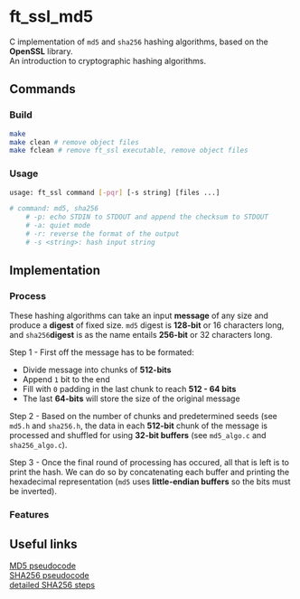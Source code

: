 # ft_ssl_md5
C implementation of ```md5``` and ```sha256``` hashing algorithms, based on the **OpenSSL** library.  
An introduction to cryptographic hashing algorithms.

## Commands
### Build
```bash
make
make clean # remove object files
make fclean # remove ft_ssl executable, remove object files
```

### Usage
```bash
usage: ft_ssl command [-pqr] [-s string] [files ...]

# command: md5, sha256
    # -p: echo STDIN to STDOUT and append the checksum to STDOUT
    # -a: quiet mode
    # -r: reverse the format of the output
    # -s <string>: hash input string
```

## Implementation
### Process
These hashing algorithms can take an input **message** of any size and produce a **digest** of fixed size. ```md5``` digest is **128-bit** or 16 characters long, and ```sha256```**digest** is as the name entails **256-bit** or 32 characters long.  

Step 1 - First off the message has to be formated:
- Divide message into chunks of **512-bits**
- Append ```1``` bit to the end
- Fill with ```0``` padding in the last chunk to reach **512 - 64 bits**
- The last **64-bits** will store the size of the original message

Step 2 - Based on the number of chunks and predetermined seeds (see ```md5.h``` and ```sha256.h```, the data in each **512-bit** chunk of the message is processed and shuffled for  using **32-bit buffers** (see ```md5_algo.c``` and ```sha256_algo.c```).  

Step 3 - Once the final round of processing has occured, all that is left is to print the hash. We can do so by concatenating each buffer and printing the hexadecimal representation (```md5``` uses **little-endian buffers** so the bits must be inverted).

### Features

## Useful links
[MD5 pseudocode](https://en.wikipedia.org/wiki/MD5#Pseudocode)  
[SHA256 pseudocode](https://en.wikipedia.org/wiki/SHA-2#Pseudocode)  
[detailed SHA256 steps](https://docs.google.com/spreadsheets/d/1mOTrqckdetCoRxY5QkVcyQ7Z0gcYIH-Dc0tu7t9f7tw/edit#gid=2107569783)  
